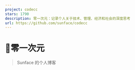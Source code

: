 ```yaml
---
project: codecc
stars: 1790
description: 零一次元：记录个人关于技术、管理、经济和社会的深度思考
url: https://github.com/sunface/codecc
---
```


🌌零一次元
======

> Sunface 的个人博客
